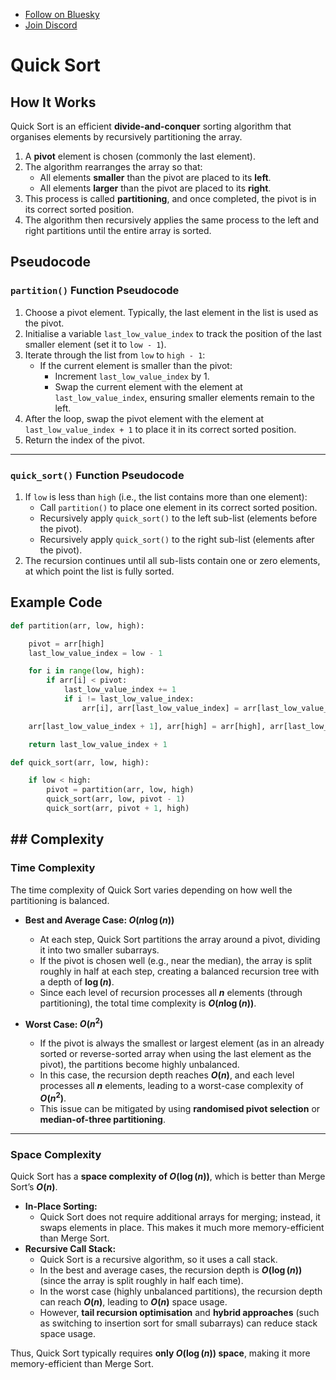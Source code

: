- [Follow on Bluesky](https://bsky.app/profile/leonlonsdale.dev)
- [Join Discord](https://discord.gg/dhrdFh98UA)

# Quick Sort

## How It Works

Quick Sort is an efficient **divide-and-conquer** sorting algorithm that organises elements by recursively partitioning the array.

1. A **pivot** element is chosen (commonly the last element).
2. The algorithm rearranges the array so that:
   - All elements **smaller** than the pivot are placed to its **left**.
   - All elements **larger** than the pivot are placed to its **right**.
3. This process is called **partitioning**, and once completed, the pivot is in its correct sorted position.
4. The algorithm then recursively applies the same process to the left and right partitions until the entire array is sorted.

## Pseudocode

### `partition()` Function Pseudocode

1. Choose a pivot element. Typically, the last element in the list is used as the pivot.
2. Initialise a variable `last_low_value_index` to track the position of the last smaller element (set it to `low - 1`).
3. Iterate through the list from `low` to `high - 1`:
   - If the current element is smaller than the pivot:
     - Increment `last_low_value_index` by 1.
     - Swap the current element with the element at `last_low_value_index`, ensuring smaller elements remain to the left.
4. After the loop, swap the pivot element with the element at `last_low_value_index + 1` to place it in its correct sorted position.
5. Return the index of the pivot.

---

### `quick_sort()` Function Pseudocode

1. If `low` is less than `high` (i.e., the list contains more than one element):
   - Call `partition()` to place one element in its correct sorted position.
   - Recursively apply `quick_sort()` to the left sub-list (elements before the pivot).
   - Recursively apply `quick_sort()` to the right sub-list (elements after the pivot).
2. The recursion continues until all sub-lists contain one or zero elements, at which point the list is fully sorted.

## Example Code

```python
def partition(arr, low, high):

	pivot = arr[high]
	last_low_value_index = low - 1

	for i in range(low, high):
		if arr[i] < pivot:
			last_low_value_index += 1
			if i != last_low_value_index:
				arr[i], arr[last_low_value_index] = arr[last_low_value_index], arr[i]

	arr[last_low_value_index + 1], arr[high] = arr[high], arr[last_low_value_index + 1]

	return last_low_value_index + 1

def quick_sort(arr, low, high):

	if low < high:
		pivot = partition(arr, low, high)
		quick_sort(arr, low, pivot - 1)
		quick_sort(arr, pivot + 1, high)
```

## ## Complexity

### Time Complexity

The time complexity of Quick Sort varies depending on how well the partitioning is balanced.

- **Best and Average Case: $O(n \log(n))$**

  - At each step, Quick Sort partitions the array around a pivot, dividing it into two smaller subarrays.
  - If the pivot is chosen well (e.g., near the median), the array is split roughly in half at each step, creating a balanced recursion tree with a depth of **$\log(n)$**.
  - Since each level of recursion processes all **$n$** elements (through partitioning), the total time complexity is **$O(n \log(n))$**.

- **Worst Case: $O(n^2)$**
  - If the pivot is always the smallest or largest element (as in an already sorted or reverse-sorted array when using the last element as the pivot), the partitions become highly unbalanced.
  - In this case, the recursion depth reaches **$O(n)$**, and each level processes all **$n$** elements, leading to a worst-case complexity of **$O(n^2)$**.
  - This issue can be mitigated by using **randomised pivot selection** or **median-of-three partitioning**.

---

### Space Complexity

Quick Sort has a **space complexity of $O(\log(n))$**, which is better than Merge Sort’s **$O(n)$**.

- **In-Place Sorting:**
  - Quick Sort does not require additional arrays for merging; instead, it swaps elements in place. This makes it much more memory-efficient than Merge Sort.
- **Recursive Call Stack:**
  - Quick Sort is a recursive algorithm, so it uses a call stack.
  - In the best and average cases, the recursion depth is **$O(\log(n))$** (since the array is split roughly in half each time).
  - In the worst case (highly unbalanced partitions), the recursion depth can reach **$O(n)$**, leading to **$O(n)$** space usage.
  - However, **tail recursion optimisation** and **hybrid approaches** (such as switching to insertion sort for small subarrays) can reduce stack space usage.

Thus, Quick Sort typically requires **only $O(\log(n))$ space**, making it more memory-efficient than Merge Sort.
